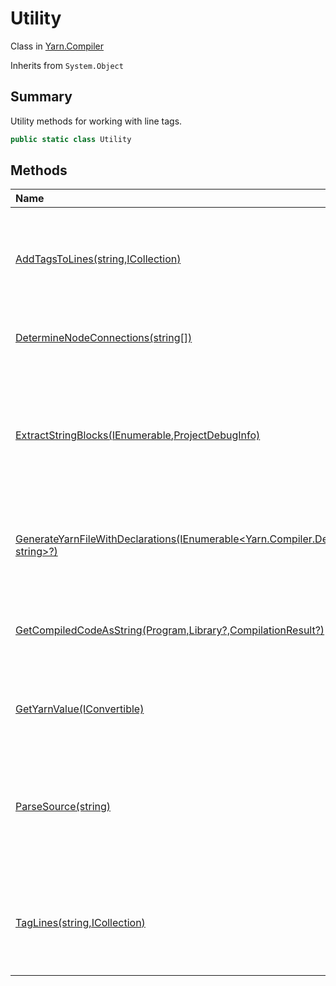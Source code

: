# Utility

Class in [Yarn.Compiler](/docs/api/csharp/yarn.compiler.md)

Inherits from `System.Object`

## Summary


Utility methods for working with line tags.


```csharp
public static class Utility
```

## Methods

|Name|Description|
|:---|:---|
|[AddTagsToLines(string,ICollection<string>)](/docs/api/csharp/yarn.compiler.utility.addtagstolines.md)|Given Yarn source code, adds line tags to the ends of all lines that need one and do not already have one.|
|[DetermineNodeConnections(string[])](/docs/api/csharp/yarn.compiler.utility.determinenodeconnections.md)|Finds and collates every jump in every node.|
|[ExtractStringBlocks(IEnumerable<Node>,ProjectDebugInfo)](/docs/api/csharp/yarn.compiler.utility.extractstringblocks.md)|Gets the collection of contiguous runs of lines in the provided nodes. Each run of lines is guaranteed to run to completion once entered.|
|[GenerateYarnFileWithDeclarations(IEnumerable<Yarn.Compiler.Declaration>,string,IEnumerable<string>?,IDictionary<string, string>?)](/docs/api/csharp/yarn.compiler.utility.generateyarnfilewithdeclarations.md)|Generates a Yarn script that contains a node that declares variables.|
|[GetCompiledCodeAsString(Program,Library?,CompilationResult?)](/docs/api/csharp/yarn.compiler.utility.getcompiledcodeasstring.md)|Gets a string containing a representation of the compiled bytecode for a  <a href="yarn.program.md">Program</a> .|
|[GetYarnValue(IConvertible)](/docs/api/csharp/yarn.compiler.utility.getyarnvalue.md)|Returns an  <a href="yarn.iyarnvalue.md">IYarnValue</a>  representation of the provided value.|
|[ParseSource(string)](/docs/api/csharp/yarn.compiler.utility.parsesource.md)|Parses a string of Yarn source code, and produces a FileParseResult and (if there were any problems) a collection of diagnostics.|
|[TagLines(string,ICollection<string>)](/docs/api/csharp/yarn.compiler.utility.taglines.md)|Given Yarn source code, adds line tags to the ends of all lines that need one and do not already have one.|

